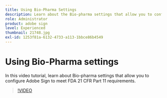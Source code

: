 ```yaml
---
title: Using Bio-Pharma Settings
description: Learn about the Bio-pharma settings that allow you to configure Adobe Sign to meet FDA 21 CFR Part 11 requirements
role: Administrator
product: adobe sign
level: Experienced
thumbnail: 21748.jpg
exl-id: 1253f81a-6132-4733-a113-1bbce86b4549
---
```

# Using Bio-Pharma settings

In this video tutorial, learn about Bio-pharma settings that allow you to configure Adobe Sign to meet FDA 21 CFR Part 11 requirements.

>[!VIDEO](https://video.tv.adobe.com/v/21748?hidetitle=true)
